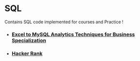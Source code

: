 # SQL
Contains SQL code implemented for courses and Practice !

*  ### [Excel to MySQL Analytics Techniques for Business Specialization](https://github.com/Jai4/SQL/tree/master/src)

*  ### [Hacker Rank](https://github.com/Jai4/SQL/tree/master/HackerRank)
     
